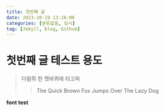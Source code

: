 ```yaml
---
title: 첫번째 글
date: 2023-10-19 13:16:00
categories: [분류없음, 임시]
tag: [Jekyll, blog, Github]
---
```


# 첫번째 글 테스트 용도
>다람쥐 헌 쳇바퀴에 타고파
>>The Quick Brown Fox Jumps Over The Lazy Dog

__font test__